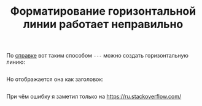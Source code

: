 ﻿---
title: "Форматирование горизонтальной линии работает неправильно"
se.owner.user_id: 324730
se.owner.display_name: "Арман"
se.owner.link: "https://ru.meta.stackoverflow.com/users/324730/%d0%90%d1%80%d0%bc%d0%b0%d0%bd"
se.link: "https://ru.meta.stackoverflow.com/questions/10597/%d0%a4%d0%be%d1%80%d0%bc%d0%b0%d1%82%d0%b8%d1%80%d0%be%d0%b2%d0%b0%d0%bd%d0%b8%d0%b5-%d0%b3%d0%be%d1%80%d0%b8%d0%b7%d0%be%d0%bd%d1%82%d0%b0%d0%bb%d1%8c%d0%bd%d0%be%d0%b9-%d0%bb%d0%b8%d0%bd%d0%b8%d0%b8-%d1%80%d0%b0%d0%b1%d0%be%d1%82%d0%b0%d0%b5%d1%82-%d0%bd%d0%b5%d0%bf%d1%80%d0%b0%d0%b2%d0%b8%d0%bb%d1%8c%d0%bd%d0%be"
se.question_id: 10597
se.post_type: question
se.score: 2
---
<p>По <a href="https://ru.stackoverflow.com/editing-help#horizontal-rules">справке</a> вот таким способом <code>---</code> можно создать горизонтальную линию:</p>
<blockquote>
<p><a href="https://i.stack.imgur.com/OV8au.png" rel="nofollow noreferrer"><img src="https://i.stack.imgur.com/OV8au.png" alt="" /></a></p>
</blockquote>
<p>Но отображается она как заголовок:</p>
<blockquote>
<p><a href="https://i.stack.imgur.com/fWG4Z.png" rel="nofollow noreferrer"><img src="https://i.stack.imgur.com/fWG4Z.png" alt="" /></a></p>
</blockquote>
<p>При чём ошибку я заметил только на <a href="https://ru.stackoverflow.com/">https://ru.stackoverflow.com/</a></p>
